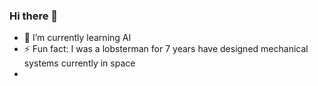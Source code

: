 ### Hi there 👋
- 🌱 I’m currently learning AI
- ⚡ Fun fact: I was a lobsterman for 7 years have designed mechanical systems currently in space
- 
<!--
**ProfessorHarris/ProfessorHarris** is a ✨ _special_ ✨ repository because its `README.md` (this file) appears on your GitHub profile.

Here are some ideas to get you started:

- 🔭 I’m currently working on ...
- 🌱 I’m currently learning ...
- 👯 I’m looking to collaborate on ...
- 🤔 I’m looking for help with ...
- 💬 Ask me about ...
- 📫 How to reach me: ...
- 😄 Pronouns: ...
- ⚡ Fun fact: ...
-->
